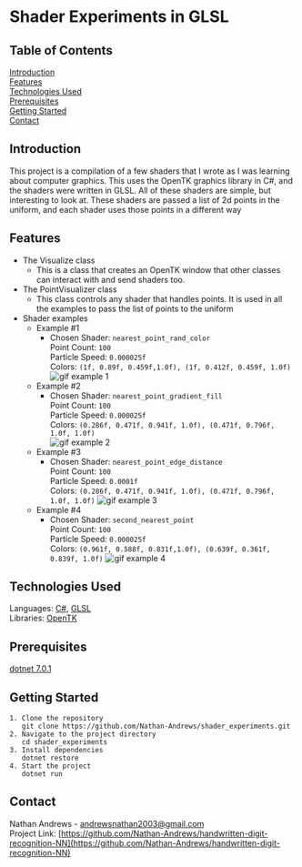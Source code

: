 # Shader Experiments in GLSL
## Table of Contents
[Introduction](#introduction)  
[Features](#features)  
[Technologies Used](#technologies-used)  
[Prerequisites](#prerequisites)  
[Getting Started](#getting-started)  
[Contact](#contact)  

## Introduction
This project is a compilation of a few shaders that I wrote as I was learning about computer graphics.
This uses the OpenTK graphics library in C#, and the shaders were written in GLSL.
All of these shaders are simple, but interesting to look at.
These shaders are passed a list of 2d points in the uniform, and each shader uses those points in a different way

## Features
- The Visualize class
  - This is a class that creates an OpenTK window that other classes can interact with and send shaders too.
- The PointVisualizer class
  - This class controls any shader that handles points.  It is used in all the examples to pass the list of points to the uniform
- Shader examples
  - Example #1
    - Chosen Shader: `nearest_point_rand_color`  
      Point Count: `100`  
      Particle Speed: `0.000025f`  
      Colors: `(1f, 0.89f, 0.459f,1.0f), (1f, 0.412f, 0.459f, 1.0f)`  
    ![gif example 1](https://github.com/user-attachments/assets/dfd0b437-575e-4ecc-9bef-eb09f6333eff)
  - Example #2
    - Chosen Shader: `nearest_point_gradient_fill`  
      Point Count: `100`  
      Particle Speed: `0.000025f`  
      Colors: `(0.286f, 0.471f, 0.941f, 1.0f), (0.471f, 0.796f, 1.0f, 1.0f)`  
    ![gif example 2](https://github.com/user-attachments/assets/5928c03c-bb1f-492b-8ba9-626f4681d2d8)
  - Example #3
    - Chosen Shader: `nearest_point_edge_distance`  
      Point Count: `100`  
      Particle Speed: `0.0001f`  
      Colors: `(0.286f, 0.471f, 0.941f, 1.0f), (0.471f, 0.796f, 1.0f, 1.0f)`
    ![gif example 3](https://github.com/user-attachments/assets/c684db50-9511-430b-8451-543848736e57)
  - Example #4
    - Chosen Shader: `second_nearest_point`  
      Point Count: `100`  
      Particle Speed: `0.000025f`  
      Colors: `(0.961f, 0.588f, 0.831f,1.0f), (0.639f, 0.361f, 0.839f, 1.0f)`
    ![gif example 4](https://github.com/user-attachments/assets/efbba209-73f2-47ee-9220-0343d84a8e72)


## Technologies Used

Languages: [C#](https://learn.microsoft.com/en-us/dotnet/csharp/), [GLSL](https://www.khronos.org/opengl/wiki/Core_Language_(GLSL))  
Libraries: [OpenTK](https://opentk.net/)

## Prerequisites
[dotnet 7.0.1](https://dotnet.microsoft.com/en-us/download/dotnet/7.0)

## Getting Started

```
1. Clone the repository
   git clone https://github.com/Nathan-Andrews/shader_experiments.git
2. Navigate to the project directory
   cd shader_experiments
3. Install dependencies
   dotnet restore
4. Start the project
   dotnet run
```

## Contact

Nathan Andrews - andrewsnathan2003@gmail.com  
Project Link: [https://github.com/Nathan-Andrews/handwritten-digit-recognition-NN](https://github.com/Nathan-Andrews/handwritten-digit-recognition-NN)

